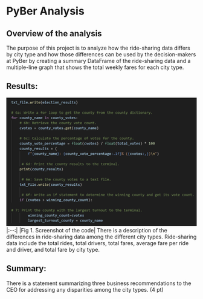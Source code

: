 # PyBer Analysis

## Overview of the analysis
The purpose of this project is to analyze how the ride-sharing data differs by city type and how those differences can be used by the decision-makers at PyBer by creating a summary DataFrame of the ride-sharing data and a multiple-line graph that shows the total weekly fares for each city type.

## Results:

![code screenshot](https://github.com/chinzjay/Election_Analysis/blob/main/code%20screenshot.PNG)
|:--:|
|Fig 1. Screenshot of the code|
There is a description of the differences in ride-sharing data among the different city types. Ride-sharing data include the total rides, total drivers, total fares, average fare per ride and driver, and total fare by city type.
## Summary:

There is a statement summarizing three business recommendations to the CEO for addressing any disparities among the city types. (4 pt)
